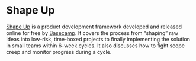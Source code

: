 # Shape Up

[Shape Up](https://basecamp.com/shapeup) is a product development framework developed and released online for free by [Basecamp](https://basecamp.com). It covers the process from “shaping” raw ideas into low-risk, time-boxed projects to finally implementing the solution in small teams within 6-week cycles. It also discusses how to fight scope creep and monitor progress during a cycle.
